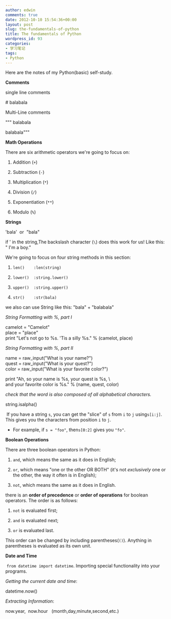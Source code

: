 ```yaml
---
author: edwin
comments: true
date: 2012-10-10 15:54:36+00:00
layout: post
slug: the-fundamentals-of-python
title: The fundamentals of Python
wordpress_id: 93
categories:
- 学习笔记
tags:
- Python
---
```


Here are the notes of my Python(basic) self-study.


**Comments**




single line comments




\# balabala




Multi-Line comments




""" balabala




balabala"""










**Math Operations**




<!--more-->




There are six arithmetic operators we're going to focus on:



	
  1. Addition (`+`)

	
  2. Subtraction (`-`)

	
  3. Multiplication (`*`)

	
  4. Division (`/`)

	
  5. Exponentiation (`**`)

	
  6. Modulo (`%`)





**Strings**




'bala'  or  "bala"




if ' in the string,The backslash character (`\`) does this work for us! Like this: " I\'m a boy."






We're going to focus on four string methods in this section:



	
  1. `len()    :len(string)`

	
  2. `lower()  :string.lower()`

	
  3. `upper()  :string.upper()`

	
  4. `str()    :str(bala)`







we also can use String like this: "bala" + "balabala"







_String Formatting with %, part I_






camelot = "Camelot"  
place = "place"  
print "Let's not go to %s. 'Tis a silly %s." % (camelot, place)









_String Formatting with %, part II_






name = raw_input("What is your name?")  
quest = raw_input("What is your quest?")  
color = raw_input("What is your favorite color?")

print "Ah, so your name is %s, your quest is %s, \  
and your favorite color is %s." % (name, quest, color)









_check that the word is also composed of all alphabetical characters._




string.isalpha()









 If you have a string `s`, you can get the "slice" of `s` from `i` to `j` using`s[i:j]`. This gives you the characters from position `i` to `j`.



	
  * For example, if `s = "foo"`, then`s[0:2]` gives you `"fo"`.








**Boolean Operations**

There are three boolean operators in Python:



	
  1. `and`, which means the same as it does in English;

	
  2. `or`, which means "one or the other OR BOTH" (it's not _exclusively_ one or the other, the way it often is in English);

	
  3. `not`, which means the same as it does in English.









there is an **order of precedence** or **order of operations** for boolean operators. The order is as follows:



	
  1. `not` is evaluated first;

	
  2. `and` is evaluated next;

	
  3. `or` is evaluated last.


This order can be changed by including parentheses(`()`). Anything in parentheses is evaluated as its own unit.




**Date and Time**




 `from datetime import datetime`. Importing special functionality into your programs.




_Getting the current date and time_:




datetime.now()




_Extracting Information_:




now.year,  now.hour   (month,day,minute,second,etc.)






